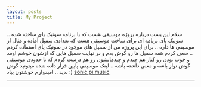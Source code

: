 ```yaml
---
layout: posts
title: My Project
---
```

سلام
این پست درباره پروژه موسیقی هست که با برنامه سونیک پای ساخته شده .. سونیک پای برنامه ای برای ساخت موسیقی هست که تعدادی سمپل آماده و  مثال از موسیقی  ها داره .. برای این پروژه من از سمپل های موجود در سونیک پای استفاده کردم .. سعی کردم همه سمپل ها رو گوش بدم و در نهایت سمپل هایی که ازشون خوشم اومد و خوب بودن رو کنار هم چیدم و چیدمانشون رو هم درست کردم که تا حدودی موسیقی گوش نواز باشه و معنی داشته باشه .. لینک موسیقی پایین قرار داده شده میتونید گوش بدید ..
امیدوارم خوشتون بیاد :)
[sonic pi music](https://soundcloud.com/hni-asadi/hnis)

---